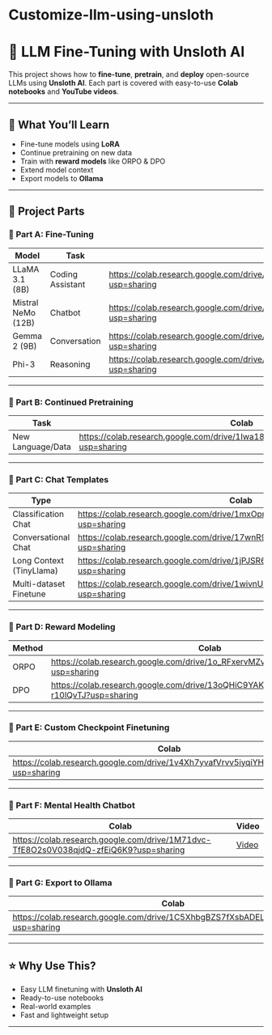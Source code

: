 # Customize-llm-using-unsloth
# 🦙 LLM Fine-Tuning with Unsloth AI

This project shows how to **fine-tune**, **pretrain**, and **deploy** open-source LLMs using **Unsloth AI**. Each part is covered with easy-to-use **Colab notebooks** and **YouTube videos**.

---

## 📘 What You’ll Learn

- Fine-tune models using **LoRA**
- Continue pretraining on new data
- Train with **reward models** like ORPO & DPO
- Extend model context
- Export models to **Ollama**

---

## 📁 Project Parts

### 🔹 Part A: Fine-Tuning

| Model              | Task            | Colab     | Video     |
|--------------------|-----------------|-----------|-----------|
| LLaMA 3.1 (8B)     | Coding Assistant| https://colab.research.google.com/drive/1qNjrvdEJc0INlEG2u5oeHzkTGg6sX_Qx?usp=sharing| [https://youtu.be/QZpBR9Jqe3Y](#)|
| Mistral NeMo (12B) | Chatbot         | https://colab.research.google.com/drive/1PEYGLGUGG2K0q7en__rgBZ90RW-ETHC_?usp=sharing| [Video](#)|
| Gemma 2 (9B)       | Conversation    | https://colab.research.google.com/drive/1JfA2oa9HuK6HKMqWtnupBY53eqWYHuXd?usp=sharing| [Video](#)|
| Phi-3              | Reasoning       | https://colab.research.google.com/drive/1Iwa18DqUa9sCTZysgEx56OnfBuCe4Qvc?usp=sharing| [Video](#)|

---

### 🔹 Part B: Continued Pretraining

| Task                | Colab     | Video     |
|---------------------|-----------|-----------|
| New Language/Data   | https://colab.research.google.com/drive/1Iwa18DqUa9sCTZysgEx56OnfBuCe4Qvc?usp=sharing| [Video](#)|

---

### 🔹 Part C: Chat Templates

| Type                    | Colab     |
|-------------------------|-----------|
| Classification Chat     | https://colab.research.google.com/drive/1mxOpr2dI5uq4CROJqZMVE_KwlNeVaYFZ?usp=sharing|
| Conversational Chat     | https://colab.research.google.com/drive/17wnR91ddyu3bm1ykfL6idX2s2DgX4ryB?usp=sharing|
| Long Context (TinyLlama)| https://colab.research.google.com/drive/1jPJSR6x_LNhEto6D6KCZdwb9F6otXjy-?usp=sharing|
| Multi-dataset Finetune  | https://colab.research.google.com/drive/1wivnUsvpW1PfJhdA8Z6JJbd32grzNTuy?usp=sharing|

---

### 🔹 Part D: Reward Modeling

| Method | Colab     | Video     |
|--------|-----------|-----------|
| ORPO   | https://colab.research.google.com/drive/1o_RFxervMZvI9KP1ksXDjKucHufb_iMM?usp=sharing| [Video](#)|
| DPO    | https://colab.research.google.com/drive/13oQHiC9YAK2WtcH8AB4YXXJ-r10lQvTJ?usp=sharing| [Video](#)|

---

### 🔹 Part E: Custom Checkpoint Finetuning

| Colab     | Video     |
|-----------|-----------|
| https://colab.research.google.com/drive/1v4Xh7yvafVrvv5iyqiYHhHXauO0LTjp8?usp=sharing| [Video](#)|

---

### 🔹 Part F: Mental Health Chatbot

| Colab     | Video     |
|-----------|-----------|
| https://colab.research.google.com/drive/1M71dvc-TfE8O2s0V038qjdQ-zfEiQ6K9?usp=sharing| [Video](#)|

---

### 🔹 Part G: Export to Ollama

| Colab     | Video     |
|-----------|-----------|
| https://colab.research.google.com/drive/1C5XhbgBZS7fXsbADELhot1t_uk0bGOMl?usp=sharing| [Video](#)|

---

## ⭐ Why Use This?

- Easy LLM finetuning with **Unsloth AI**
- Ready-to-use notebooks
- Real-world examples
- Fast and lightweight setup

---

